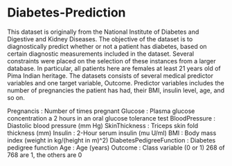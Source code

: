 # Diabetes-Prediction

This dataset is originally from the National Institute of Diabetes and Digestive and Kidney Diseases. The objective of the dataset is to diagnostically predict whether or not a patient has diabetes, based on certain diagnostic measurements included in the dataset. Several constraints were placed on the selection of these instances from a larger database. In particular, all patients here are females at least 21 years old of Pima Indian heritage.
The datasets consists of several medical predictor variables and one target variable, Outcome. Predictor variables includes the number of pregnancies the patient has had, their BMI, insulin level, age, and so on.



Pregnancis : Number of times pregnant
Glucose : Plasma glucose concentration a 2 hours in an oral glucose tolerance test
BloodPressure : Diastolic blood pressure (mm Hg)
SkinThickness : Triceps skin fold thickness (mm)
Insulin : 2-Hour serum insulin (mu U/ml)
BMI : Body mass index (weight in kg/(height in m)^2)
DiabetesPedigreeFunction : Diabetes pedigree function
Age : Age (years)
Outcome : Class variable (0 or 1) 268 of 768 are 1, the others are 0
